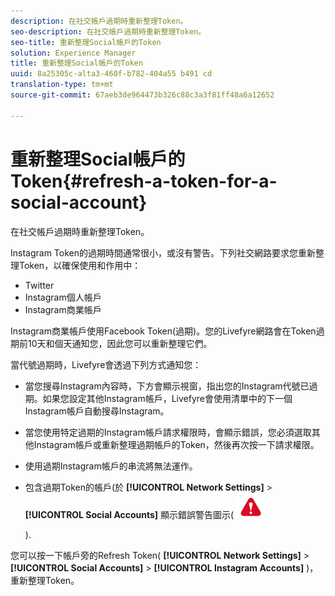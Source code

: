 ```yaml
---
description: 在社交帳戶過期時重新整理Token。
seo-description: 在社交帳戶過期時重新整理Token。
seo-title: 重新整理Social帳戶的Token
solution: Experience Manager
title: 重新整理Social帳戶的Token
uuid: 8a25305c-alta3-460f-b782-404a55 b491 cd
translation-type: tm+mt
source-git-commit: 67aeb3de964473b326c88c3a3f81ff48a6a12652

---
```



# 重新整理Social帳戶的Token{#refresh-a-token-for-a-social-account}

在社交帳戶過期時重新整理Token。

Instagram Token的過期時間通常很小，或沒有警告。下列社交網路要求您重新整理Token，以確保使用和作用中：

* Twitter
* Instagram個人帳戶
* Instagram商業帳戶

Instagram商業帳戶使用Facebook Token(過期)。您的Livefyre網路會在Token過期前10天和個天通知您，因此您可以重新整理它們。

當代號過期時，Livefyre會透過下列方式通知您：

* 當您搜尋Instagram內容時，下方會顯示視窗，指出您的Instagram代號已過期。如果您設定其他Instagram帳戶，Livefyre會使用清單中的下一個Instagram帳戶自動搜尋Instagram。
* 當您使用特定過期的Instagram帳戶請求權限時，會顯示錯誤，您必須選取其他Instagram帳戶或重新整理過期帳戶的Token，然後再次按一下請求權限。
* 使用過期Instagram帳戶的串流將無法運作。
* 包含過期Token的帳戶(於 **[!UICONTROL Network Settings]** > **[!UICONTROL Social Accounts]** 顯示錯誤警告圖示( ![](assets/warningError.png)

   ).

您可以按一下帳戶旁的Refresh Token( **[!UICONTROL Network Settings]** > **[!UICONTROL Social Accounts]** > **[!UICONTROL Instagram Accounts]** )，重新整理Token。
